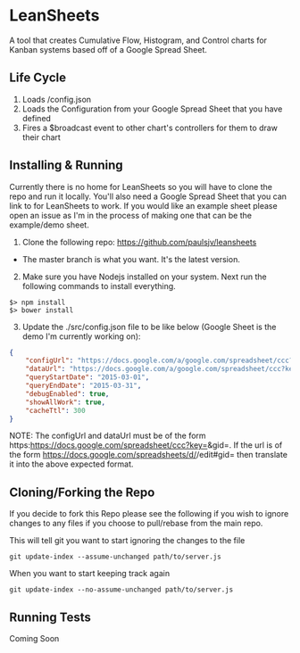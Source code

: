 LeanSheets
==========

A tool that creates Cumulative Flow, Histogram, and Control charts for Kanban systems based off of a Google Spread Sheet.

Life Cycle
-----------------
1. Loads /config.json
2. Loads the Configuration from your Google Spread Sheet that you have defined
3. Fires a $broadcast event to other chart's controllers for them to draw their chart

Installing & Running
-------------------------
Currently there is no home for LeanSheets so you will have to clone the repo and run it locally.  You'll also need a Google Spread Sheet that you can link to for LeanSheets to work.  If you would like an example sheet please open an issue as I'm in the process of making one that can be the example/demo sheet.

1. Clone the following repo: https://github.com/paulsjv/leansheets
  * The master branch is what you want.  It's the latest version.
2. Make sure you have Nodejs installed on your system.  Next run the following commands to install everything.

  ```
  $> npm install
  $> bower install
  ```
3. Update the ./src/config.json file to be like below (Google Sheet is the demo I'm currently working on):

  ```json
  {
      "configUrl": "https://docs.google.com/a/google.com/spreadsheet/ccc?key=12cvMUMnWEKynGTsyXQywvJ9drpjYAyyo0-2cnTUJSFw&usp=drive_web&gid=44020743#",
      "dataUrl": "https://docs.google.com/a/google.com/spreadsheet/ccc?key=12cvMUMnWEKynGTsyXQywvJ9drpjYAyyo0-2cnTUJSFw&usp=drive_web&gid=497466409#",
      "queryStartDate": "2015-03-01",
      "queryEndDate": "2015-03-31",
      "debugEnabled": true,
      "showAllWork": true,
      "cacheTtl": 300
  }
  ```
  
NOTE: The configUrl and dataUrl must be of the form https:https://docs.google.com/spreadsheet/ccc?key=<key>&gid=<id>. If the url is of the form https://docs.google.com/spreadsheets/d/<key>/edit#gid=<id> then translate it into the above expected format.



Cloning/Forking the Repo
-------------------------
If you decide to fork this Repo please see the following if you wish to ignore changes to any files if you choose to pull/rebase from the main repo.

This will tell git you want to start ignoring the changes to the file
```
git update-index --assume-unchanged path/to/server.js
```
When you want to start keeping track again
```
git update-index --no-assume-unchanged path/to/server.js
```

Running Tests
-------------------------
Coming Soon
